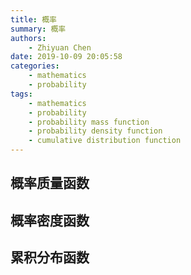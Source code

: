 ```yaml
---
title: 概率
summary: 概率
authors:
    - Zhiyuan Chen
date: 2019-10-09 20:05:58
categories: 
    - mathematics
    - probability
tags:
    - mathematics
    - probability
    - probability mass function
    - probability density function
    - cumulative distribution function
---
```


## 概率质量函数

## 概率密度函数

## 累积分布函数
